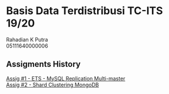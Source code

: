 # Basis Data Terdistribusi TC-ITS 19/20
Rahadian K Putra  
05111640000006  

## Assigments History  
[Assig #1 - ETS - MySQL Replication Multi-master](https://github.com/rahadiankp/bdt19/tree/master/ets)  
[Assig #2 - Shard Clustering MongoDB](https://github.com/rahadiankp/bdt19/tree/master/mongo-sharding)
